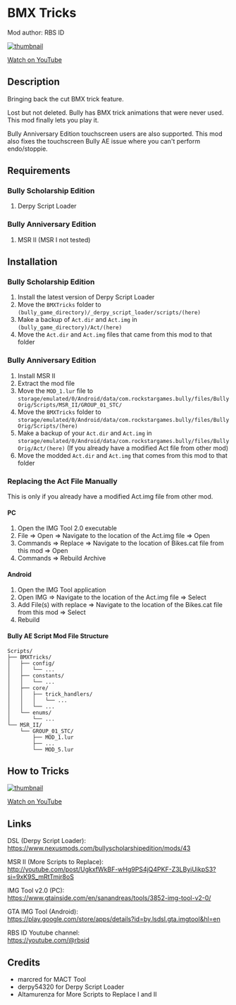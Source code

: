 # BMX Tricks

Mod author: RBS ID

[![thumbnail](https://img.youtube.com/vi/nCHdeTbna2Y/maxresdefault.jpg)](https://youtu.be/nCHdeTbna2Y "Bully - BMX Tricks Mod Trailer")

[Watch on YouTube](https://youtu.be/nCHdeTbna2Y)

## Description

Bringing back the cut BMX trick feature.

Lost but not deleted. Bully has BMX trick animations that were never used. This mod finally lets you play it.

Bully Anniversary Edition touchscreen users are also supported. This mod also fixes the touchscreen Bully AE issue where you can't perform endo/stoppie.

## Requirements

### Bully Scholarship Edition

1. Derpy Script Loader

### Bully Anniversary Edition

1. MSR II (MSR I not tested)

## Installation

### Bully Scholarship Edition

1. Install the latest version of Derpy Script Loader
2. Move the `BMXTricks` folder to `(bully_game_directory)/_derpy_script_loader/scripts/(here)`
3. Make a backup of `Act.dir` and `Act.img` in `(bully_game_directory)/Act/(here)`
4. Move the `Act.dir` and `Act.img` files that came from this mod to that folder

### Bully Anniversary Edition

1. Install MSR II
2. Extract the mod file
3. Move the `MOD_1.lur` file to `storage/emulated/0/Android/data/com.rockstargames.bully/files/BullyOrig/Scripts/MSR_II/GROUP_01_STC/`
4. Move the `BMXTricks` folder to `storage/emulated/0/Android/data/com.rockstargames.bully/files/BullyOrig/Scripts/(here)`
5. Make a backup of your `Act.dir` and `Act.img` in `storage/emulated/0/Android/data/com.rockstargames.bully/files/BullyOrig/Act/(here)` (If you already have a modified Act file from other mod)
6. Move the modded `Act.dir` and `Act.img` that comes from this mod to that folder

### Replacing the Act File Manually

This is only if you already have a modified Act.img file from other mod.

#### PC

1. Open the IMG Tool 2.0 executable
2. File => Open => Navigate to the location of the Act.img file => Open
3. Commands => Replace => Navigate to the location of Bikes.cat file from this mod => Open
4. Commands => Rebuild Archive

#### Android

1. Open the IMG Tool application
2. Open IMG => Navigate to the location of the Act.img file => Select
3. Add File(s) with replace => Navigate to the location of the Bikes.cat file from this mod => Select
4. Rebuild

#### Bully AE Script Mod File Structure

```
Scripts/
├── BMXTricks/
│   ├── config/
│   │   └── ...
│   ├── constants/
│   │   └── ...
│   ├── core/
│   │   ├── trick_handlers/
│   │   │   └── ...
│   │   └── ...
│   └── enums/
│       └── ...
└── MSR_II/
    └── GROUP_01_STC/
        ├── MOD_1.lur
        ├── ...
        └── MOD_5.lur
```

## How to Tricks

[![thumbnail](https://img.youtube.com/vi/vGITFgxbYRA/maxresdefault.jpg)](https://youtu.be/vGITFgxbYRA "Bully - BMX Tricks Mod Controls")

[Watch on YouTube](https://youtu.be/vGITFgxbYRA)

## Links

DSL (Derpy Script Loader):<br>
https://www.nexusmods.com/bullyscholarshipedition/mods/43

MSR II (More Scripts to Replace):<br>
http://youtube.com/post/UgkxfWkBF-wHg9PS4jQ4PKF-Z3LByiUikpS3?si=9xK9S_mRtTmjr8oS

IMG Tool v2.0 (PC):<br>
https://www.gtainside.com/en/sanandreas/tools/3852-img-tool-v2-0/

GTA IMG Tool (Android):<br>
https://play.google.com/store/apps/details?id=by.lsdsl.gta.imgtool&hl=en

RBS ID Youtube channel:<br>
https://youtube.com/@rbsid

## Credits

- marcred for MACT Tool
- derpy54320 for Derpy Script Loader
- Altamurenza for More Scripts to Replace I and II

